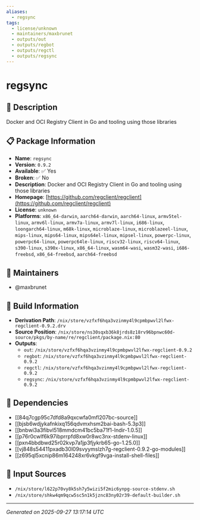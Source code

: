```yaml
---
aliases:
  - regsync
tags:
  - license/unknown
  - maintainers/maxbrunet
  - outputs/out
  - outputs/regbot
  - outputs/regctl
  - outputs/regsync
---
```


# regsync

## 📝 Description

Docker and OCI Registry Client in Go and tooling using those libraries

## 📋 Package Information

- **Name**: `regsync`
- **Version**: `0.9.2`
- **Available**: ✅ Yes
- **Broken**: ✅ No
- **Description**: Docker and OCI Registry Client in Go and tooling using those libraries
- **Homepage**: [https://github.com/regclient/regclient](https://github.com/regclient/regclient)
- **License**: `unknown`
- **Platforms**: `x86_64-darwin`, `aarch64-darwin`, `aarch64-linux`, `armv5tel-linux`, `armv6l-linux`, `armv7a-linux`, `armv7l-linux`, `i686-linux`, `loongarch64-linux`, `m68k-linux`, `microblaze-linux`, `microblazeel-linux`, `mips-linux`, `mips64-linux`, `mips64el-linux`, `mipsel-linux`, `powerpc-linux`, `powerpc64-linux`, `powerpc64le-linux`, `riscv32-linux`, `riscv64-linux`, `s390-linux`, `s390x-linux`, `x86_64-linux`, `wasm64-wasi`, `wasm32-wasi`, `i686-freebsd`, `x86_64-freebsd`, `aarch64-freebsd`
## 👥 Maintainers

- @maxbrunet


## 🔧 Build Information

- **Derivation Path**: `/nix/store/vzfxf6hqa3vzinmy4l9cpmbpwvl2lfwx-regclient-0.9.2.drv`
- **Source Position**: `/nix/store/ns30sqxb36k8jrds8z18rv96bpnwc60d-source/pkgs/by-name/re/regclient/package.nix:80`
- **Outputs**:
  - `out`:  `/nix/store/vzfxf6hqa3vzinmy4l9cpmbpwvl2lfwx-regclient-0.9.2`
  - `regbot`:  `/nix/store/vzfxf6hqa3vzinmy4l9cpmbpwvl2lfwx-regclient-0.9.2`
  - `regctl`:  `/nix/store/vzfxf6hqa3vzinmy4l9cpmbpwvl2lfwx-regclient-0.9.2`
  - `regsync`:  `/nix/store/vzfxf6hqa3vzinmy4l9cpmbpwvl2lfwx-regclient-0.9.2`

## 🔗 Dependencies

- [[84q7cgp95c7dfd8a9qxcwfa0mfl207bc-source]]
- [[bjsb6wdjykafnkixq156qdvmxhsm2bai-bash-5.3p3]]
- [[bnbwi3a3fibvl518mmdcm41bc5ba71f1-lndir-1.0.5]]
- [[p76r0cwlf6k97ibprrpfd8xw0r8wc3nx-stdenv-linux]]
- [[pxn4bbdbwd25r02kvp7a1jp3fjykrb65-go-1.25.0]]
- [[vj848s54411pxadb30l09svyymslzh7g-regclient-0.9.2-go-modules]]
- [[z695ql5xcnip86m164248xr6vkgf9vga-install-shell-files]]

## 📁 Input Sources

- `/nix/store/l622p70vy8k5sh7y5wizi5f2mic6ynpg-source-stdenv.sh`
- `/nix/store/shkw4qm9qcw5sc5n1k5jznc83ny02r39-default-builder.sh`

---
*Generated on 2025-09-27 13:17:14 UTC*
